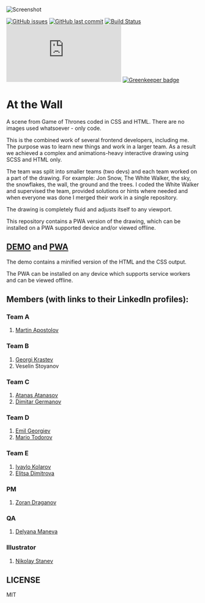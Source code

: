 ![Screenshot](https://raw.githubusercontent.com/scriptex/at-the-wall/master/at-the-wall.png?sanitize=true)

[![GitHub issues](https://img.shields.io/github/issues/scriptex/at-the-wall.svg)](https://github.com/scriptex/at-the-wall/issues)
[![GitHub last commit](https://img.shields.io/github/last-commit/scriptex/at-the-wall.svg)](https://github.com/scriptex/at-the-wall/commits/master)
[![Build Status](https://travis-ci.org/scriptex/at-the-wall.svg?branch=master)](https://travis-ci.org/scriptex/at-the-wall)
[![Analytics](https://ga-beacon.appspot.com/UA-83446952-1/github.com/scriptex/at-the-wall/README.md)](https://github.com/scriptex/at-the-wall/)
[![Greenkeeper badge](https://badges.greenkeeper.io/scriptex/at-the-wall.svg)](https://greenkeeper.io/)

# At the Wall

A scene from Game of Thrones coded in CSS and HTML.
There are no images used whatsoever - only code.

This is the combined work of several frontend developers, including me. 
The purpose was to learn new things and work in a larger team.
As a result we achieved a complex and animations-heavy interactive drawing using SCSS and HTML only.

The team was split into smaller teams (two devs) and each team worked on a part of the drawing.
For example: Jon Snow, The White Walker, the sky, the snowflakes, the wall, the ground and the trees.
I coded the White Walker and supervised the team, provided solutions or hints where needed and when everyone was done I merged their work in a single repository.

The drawing is completely fluid and adjusts itself to any viewport.

This repository contains a PWA version of the drawing, which can be installed on a PWA supported device and/or viewed offline.

## [DEMO](https://codepen.io/scriptex/full/eLWdKN/) and [PWA](https://at-the-wall.now.sh/)

The demo contains a minified version of the HTML and the CSS output.

The PWA can be installed on any device which supports service workers and can be viewed offline.

## Members (with links to their LinkedIn profiles):

### Team A
1. [Martin Apostolov](https://www.linkedin.com/in/martoapostolov/)

### Team B
1. [Georgi Krastev](https://www.linkedin.com/in/georgi-krastev-a798abba)
2. Veselin Stoyanov

### Team C
1. [Atanas Atanasov](https://www.linkedin.com/in/scriptex)
2. [Dimitar Germanov](https://www.linkedin.com/in/dimitar-germanov-43428312a)

### Team D
1. [Emil Georgiev](https://www.linkedin.com/in/emil-georgiev-23a5989b/)
2. [Mario Todorov](https://www.linkedin.com/in/mario-todorov-9297a045/)

### Team E
1. [Ivaylo Kolarov](https://www.linkedin.com/in/ivaylo-kolarov-70668763/)
2. [Elitsa Dimitrova](https://www.linkedin.com/in/elitsa-dimitrova-1b0429170/)

### PM
1. [Zoran Draganov](https://www.linkedin.com/in/zoran-a-k-a-zack-draganov-a7a156126/)

### QA
1. [Delyana Maneva](https://www.linkedin.com/in/delyana-maneva-b2069254/)

### Illustrator
1. [Nikolay Stanev](https://www.linkedin.com/in/nikolay-stanev-53ab04b8/)

## LICENSE

MIT
